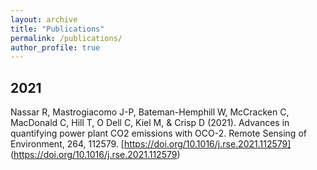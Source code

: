 ```yaml
---
layout: archive
title: "Publications"
permalink: /publications/
author_profile: true
---
```


2021
---
Nassar R, Mastrogiacomo J-P, Bateman-Hemphill W, McCracken C, MacDonald C, Hill T, O Dell C, Kiel M, & Crisp D (2021). Advances in quantifying power plant CO2 emissions with OCO-2. Remote Sensing of Environment, 264, 112579. [https://doi.org/10.1016/j.rse.2021.112579] (https://doi.org/10.1016/j.rse.2021.112579)
